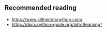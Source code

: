 ## Recommended reading

* https://www.slitherintopython.com/
* https://docs.python-guide.org/intro/learning/

